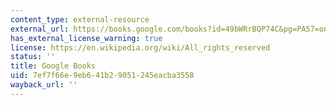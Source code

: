 ```yaml
---
content_type: external-resource
external_url: https://books.google.com/books?id=49bWRrBQP74C&pg=PA57=onepage#v=onepage&q&f=false
has_external_license_warning: true
license: https://en.wikipedia.org/wiki/All_rights_reserved
status: ''
title: Google Books
uid: 7ef7f66e-9eb6-41b2-9051-245eacba3558
wayback_url: ''
---
```


